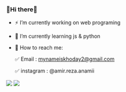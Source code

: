 ###                                                         🎩Hi there🎩



- ⚡  I’m currently working on web programing
- 🌱 I’m currently learning js & python

- 🎩 How to reach me:

  ✅ Email : mynameiskhoday2@gmail.com

  ✅ instagram : @amir.reza.anamii


<a href="https://github.com/Mr0-0Magician">
<img align="center" src="https://github-readme-stats.vercel.app/api?username=Mr0-0Magician&show_icons=true&count_private=true&include_all_commits=true&theme=highcontrast" /></a>

<a href="https://github.com/Mr0-0Magician">
<img align="center" src="https://github-readme-stats.vercel.app/api/top-langs/?username=Mr0-0Magician&theme=highcontrast" />
</a>
